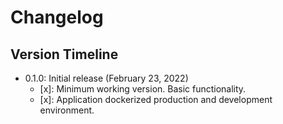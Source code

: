 
# Changelog

## Version Timeline

- 0.1.0: Initial release (February 23, 2022)
  - [x]: Minimum working version. Basic functionality.
  - [x]: Application dockerized production and development environment.
